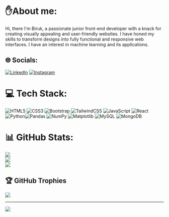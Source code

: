# ✋About me:

  Hi, there I'm Biruk, a passionate junior front-end developer with a knack for creating visually appealing and user-friendly websites. I have honed my skills to transform designs into fully functional and responsive web interfaces. I have an interest in machine learning and its applications.

## 🌐 Socials:
[![LinkedIn](https://img.shields.io/badge/LinkedIn-%230077B5.svg?logo=linkedin&logoColor=white)](https://linkedin.com/in/https://www.linkedin.com/in/biruk-bizuayehu-b7a80b103) 
[![Instagram](https://img.shields.io/badge/Instagram-%23E4405F.svg?logo=Instagram&logoColor=white)](https://instagram.com/https://www.instagram.com/brook_bizuayehu/) 

# 💻 Tech Stack:
![HTML5](https://img.shields.io/badge/html5-%23E34F26.svg?style=for-the-badge&logo=html5&logoColor=white) ![CSS3](https://img.shields.io/badge/css3-%231572B6.svg?style=for-the-badge&logo=css3&logoColor=white) ![Bootstrap](https://img.shields.io/badge/bootstrap-%238511FA.svg?style=for-the-badge&logo=bootstrap&logoColor=white) ![TailwindCSS](https://img.shields.io/badge/tailwindcss-%2338B2AC.svg?style=for-the-badge&logo=tailwind-css&logoColor=white)  ![JavaScript](https://img.shields.io/badge/javascript-%23323330.svg?style=for-the-badge&logo=javascript&logoColor=%23F7DF1E) ![React](https://img.shields.io/badge/react-%2320232a.svg?style=for-the-badge&logo=react&logoColor=%2361DAFB)  ![Python](https://img.shields.io/badge/python-3670A0?style=for-the-badge&logo=python&logoColor=ffdd54)![Pandas](https://img.shields.io/badge/pandas-%23150458.svg?style=for-the-badge&logo=pandas&logoColor=white) ![NumPy](https://img.shields.io/badge/numpy-%23013243.svg?style=for-the-badge&logo=numpy&logoColor=white) ![Matplotlib](https://img.shields.io/badge/Matplotlib-%23ffffff.svg?style=for-the-badge&logo=Matplotlib&logoColor=black) ![MySQL](https://img.shields.io/badge/mysql-%2300000f.svg?style=for-the-badge&logo=mysql&logoColor=white) ![MongoDB](https://img.shields.io/badge/MongoDB-%234ea94b.svg?style=for-the-badge&logo=mongodb&logoColor=white)
# 📊 GitHub Stats:
![](https://github-readme-stats.vercel.app/api?username=brook1167&theme=radical&hide_border=false&include_all_commits=false&count_private=true)<br/>
![](https://github-readme-streak-stats.herokuapp.com/?user=brook1167&theme=radical&hide_border=false)<br/>
![](https://github-readme-stats.vercel.app/api/top-langs/?username=brook1167&theme=radical&hide_border=false&include_all_commits=false&count_private=true&layout=compact)

## 🏆 GitHub Trophies
![](https://github-profile-trophy.vercel.app/?username=brook1167&theme=radical&no-frame=false&no-bg=true&margin-w=4)

---
[![](https://visitcount.itsvg.in/api?id=brook1167&icon=0&color=0)](https://visitcount.itsvg.in)

